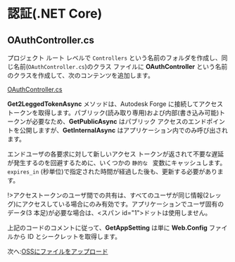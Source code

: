 # 認証(.NET Core)

## OAuthController.cs

プロジェクト ルート レベルで `Controllers` という名前のフォルダを作成し、同じ名前(`OAuthController.cs`)のクラス ファイルに **OAuthController** という名前のクラスを作成して、次のコンテンツを追加します。

[OAuthController.cs](_snippets/viewmodels/netcore/OAuthController.cs ':include :type=code csharp')

**Get2LeggedTokenAsync** メソッドは、Autodesk Forge に接続してアクセス トークンを取得します。パブリック(読み取り専用)および内部(書き込み可能)トークンが必要なため、**GetPublicAsync** はパブリック アクセスのエンドポイントを公開しますが、**GetInternalAsync** はアプリケーション内でのみ呼び出されます。

エンドユーザの各要求に対して新しいアクセス トークンが返されて不要な遅延が発生するのを回避するために、いくつかの `静的な ` 変数にキャッシュします。`expires_in` (秒単位)で指定された時間が経過した後も、更新する必要があります。

!>アクセストークンのユーザ間での共有は、すべてのユーザが同じ情報(2レッグ)にアクセスしている場合にのみ有効です。アプリケーションでユーザ固有のデータ(3 本足)が必要な場合は、<スパン id="1">ドットは使用しません。

上記のコードのコメントに従って、**GetAppSetting** は単に **Web.Config** ファイルから ID とシークレットを取得します。

次へ:[OSSにファイルをアップロード](/ja_jp/datamanagement/oss/)

